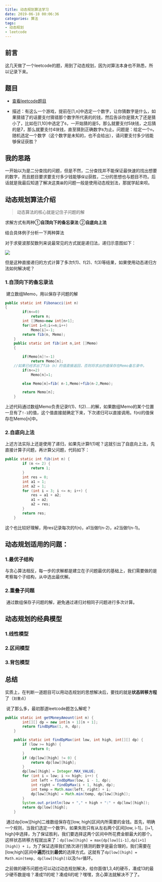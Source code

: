 ```yaml
---
title: 动态规划算法学习
date: 2019-06-18 00:06:36
categories: 算法
tags:
- 动态规划
- leetcode
---
```


## 前言

​	这几天做了一个leetcode的题，用到了动态规划，因为对算法本身也不熟悉，所以记录下来。

## 题目

- [查看leetcode题目](<https://leetcode.com/problems/guess-number-higher-or-lower-ii/>)

- 描述：有这么一个游戏，提前在[1,n]中选定一个数字，让你猜数字是什么，如果猜错了的话要支付猜错那个数字所代表的的钱，然后告诉你是猜大了还是猜小了，比如在[1,10]中选定了`6`，一开始猜的是5，那么就要支付5块钱，之后猜的是7，那么就要支付4块钱，直至猜到正确数字`6`为止。问题是：给定一个`n`，随机选定一个数字（这个数字是未知的，也不会给出），请问要支付多少钱能够保证获胜？

## 我的思路

​	一开始以为是二分查找的问题，但是不然，二分查找并不能保证最快速的找出想要的数字，而且题目要求要支付多少钱能够`保证`获胜，二分的思想也与题目不符。后话就是我最后知道了解决这类`最`的问题一般是使用动态规划法，那就学起来呗。

## 动态规划算法介绍

> 动态算法的核心就是记住子问题的解

求解方式有两种①**自顶向下的备忘录法**   ②**自底向上法**

结合具体例子分析一下两种算法

对于求斐波那契数列来说最常见的方式就是递归法，递归示意图如下：

![](https://cxlsky.oss-cn-beijing.aliyuncs.com/blog/img/fibdiagram.jpg?Expires=1561903995&OSSAccessKeyId=TMP.AgH1dDeizQu0A5_b7Qp-ibfkWMGdfatESGFz266NO3h14n_v8jMtdp4EOteVADAtAhUA1CSI-pFQJMP-xUIGO8yNJ-oiHfcCFAh11_z6YDJvKp7i3SjjD6XPwhKq&Signature=8PdVcp5YUM9BK0qqcOzbiBCu1ZM%3D)

​	       但是这种直接递归的方式计算了多次f(1)、f(2)、f(3)等结果，如果使用动态递归方法如何解决呢？

### 1.自顶向下的备忘录法

​	建立数组Memo，用以保存子问题的解

```java
public static int Fibonacci(int n)
{
        if(n<=0)
            return n;
        int []Memo=new int[n+1];        
        for(int i=0;i<=n;i++)
            Memo[i]=-1;
        return fib(n, Memo);
    }
    public static int fib(int n,int []Memo)
    {

        if(Memo[n]!=-1)
            return Memo[n];
    //如果已经求出了fib（n）的值直接返回，否则将求出的值保存在Memo备忘录中。               
        if(n<=2)
            Memo[n]=1;

        else Memo[n]=fib( n-1,Memo)+fib(n-2,Memo);  

        return Memo[n];
    }
```

​	上述代码通过数组Memo负责记录f(1)、f(2)....的解，如果数组Memo的某个位置一旦有了`!-1`的值，这个值直接就确定下来，下次递归可以直接调用。f(n)的值保存在Memo[n]中。

### 2.自底向上法

​	上述方法实际上还是使用了递归，如果先计算f(1)呢？这就引出了自底向上法，先直接计算子问题，再计算父问题，代码如下：

```java
public static int fib(int n) {
        if (n <= 2) {
            return 1;
        }
        int res = 0;
        int a1 = 1;
        int a2 = 1;
        for (int i = 3; i <= n; i++) {
            res = a1 + a2;
            a1 = a2;
            a2 = res;
        }
        return res;
    }
```

​	 这个也比较好理解，用res记录每次的f(n)，a1当做f(n-2)，a2当做f(n-1)。

## 动态规划适用的问题：

### 1.最优子结构

​	与贪心算法相反，每一步的求解都是建立在子问题最优的基础上，我们需要做的是考察每个子结构，从中选出最优解。

### 2.重叠子问题

​	通过数组保存子问题的解，避免通过递归对相同子问题进行多次计算。

##  动态规划的经典模型

### 1.线性模型

### 2.区间模型

### 3.背包模型

## 总结

​	实质上，在判断一道题目可以用动态规划的思想解决后，要找的就是**状态转移方程**了（`划重点`）

​	说了那么多，最初那道leetcode题怎么解呢？

```java
public static int getMoneyAmount(int n) {
        int[][] dp = new int[n + 1][n + 1];
        return findDpMax(1, n, dp);
    }

    public static int findDpMax(int low, int high, int[][] dp) {
        if (low >= high) {
            return 0;
        }
        if (dp[low][high] != 0) {
            return dp[low][high];
        }
        dp[low][high] = Integer.MAX_VALUE;
        for (int i = low; i <= high; i++) {
            int left = findDpMax(low, i - 1, dp);
            int right = findDpMax(i + 1, high, dp);
            int temp = Math.max(left, right) + i;
            dp[low][high] = Math.min(temp, dp[low][high]);
        }
        System.out.println(low + "," + high + ":" + dp[low][high]);
        return dp[low][high];
    }
```

​	通过dp\[low][high]二维数组保存在[low, high]区间内所需要的金钱。首先，明确一个规则，当我们选定一个数字i，如果失败只有从左右两个区间[low, i-1]，[i+1, high]中选择，为了保证胜利，我们要选择这两个区间中所花费金额最大的那个。这样状态转移方程就出来了：`dp[low][high] = max{dp[low][i-1],dp[i+1][high]} + i`，为了保证选择我们依次进行猜测的数字是最合理的，我们需要在[low,high]区间中**遍历**找到**最优**的选择方式。这就有了```dp[low][high] = Math.min(temp, dp[low][high])```以及`for`循环。

​	之前做的硬币问题也可以动过动态规划解决，给你面值1,3,4的硬币，凑成13的最少硬币数是啥？凑成11的呢？凑成6的呢？嘿嘿，贪心算法就解决不了了。

